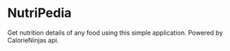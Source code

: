 # NutriPedia

Get nutrition details of any food using this simple application. 
Powered by CalorieNinjas api.
